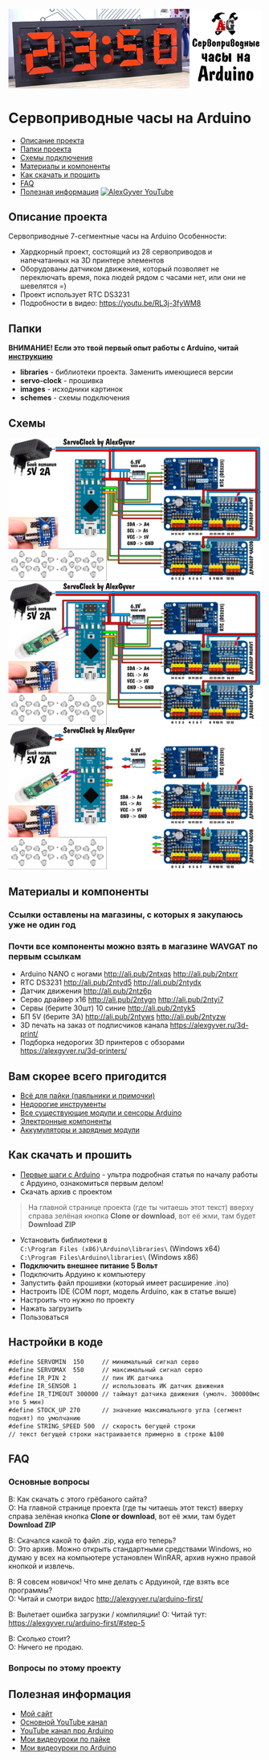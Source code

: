 ![PROJECT_PHOTO](https://github.com/AlexGyver/ServoClock/blob/master/proj_img.jpg)
# Сервоприводные часы на Arduino
* [Описание проекта](#chapter-0)
* [Папки проекта](#chapter-1)
* [Схемы подключения](#chapter-2)
* [Материалы и компоненты](#chapter-3)
* [Как скачать и прошить](#chapter-4)
* [FAQ](#chapter-5)
* [Полезная информация](#chapter-6)
[![AlexGyver YouTube](http://alexgyver.ru/git_banner.jpg)](https://www.youtube.com/channel/UCgtAOyEQdAyjvm9ATCi_Aig?sub_confirmation=1)

<a id="chapter-0"></a>
## Описание проекта
Сервоприводные 7-сегментные часы на Arduino
Особенности:
- Хардкорный проект, состоящий из 28 сервоприводов и напечатанных на 3D принтере элементов
- Оборудованы датчиком движения, который позволяет не переключать время, пока людей рядом с часами нет, или они не шевелятся =)
- Проект использует RTC DS3231
- Подробности в видео: https://youtu.be/RL3j-3fyWM8
<a id="chapter-1"></a>
## Папки
**ВНИМАНИЕ! Если это твой первый опыт работы с Arduino, читай [инструкцию](#chapter-4)**
- **libraries** - библиотеки проекта. Заменить имеющиеся версии
- **servo-clock** - прошивка
- **images** - исходники картинок
- **schemes** - схемы подключения

<a id="chapter-2"></a>
## Схемы
![SCHEME](https://github.com/AlexGyver/ServoClock/blob/master/schemes/scheme1.jpg)
![SCHEME](https://github.com/AlexGyver/ServoClock/blob/master/schemes/scheme2.jpg)
![SCHEME](https://github.com/AlexGyver/ServoClock/blob/master/schemes/scheme3.jpg)

<a id="chapter-3"></a>
## Материалы и компоненты
### Ссылки оставлены на магазины, с которых я закупаюсь уже не один год
### Почти все компоненты можно взять в магазине WAVGAT по первым ссылкам
* Arduino NANO с ногами http://ali.pub/2ntxqs  http://ali.pub/2ntxrr
* RTC DS3231 http://ali.pub/2ntyd5  http://ali.pub/2ntydx
* Датчик движения http://ali.pub/2ntz6p
* Серво драйвер х16 http://ali.pub/2ntygn  http://ali.pub/2ntyi7
* Сервы (берите 30шт) 10 синие http://ali.pub/2ntyk5
* БП 5V (берите 3А) http://ali.pub/2ntyws  http://ali.pub/2ntyzw
* 3D печать на заказ от подписчиков канала https://alexgyver.ru/3d-print/
* Подборка недорогих 3D принтеров с обзорами https://alexgyver.ru/3d-printers/

## Вам скорее всего пригодится
* [Всё для пайки (паяльники и примочки)](http://alexgyver.ru/all-for-soldering/)
* [Недорогие инструменты](http://alexgyver.ru/my_instruments/)
* [Все существующие модули и сенсоры Arduino](http://alexgyver.ru/arduino_shop/)
* [Электронные компоненты](http://alexgyver.ru/electronics/)
* [Аккумуляторы и зарядные модули](http://alexgyver.ru/18650/)

<a id="chapter-4"></a>
## Как скачать и прошить
* [Первые шаги с Arduino](http://alexgyver.ru/arduino-first/) - ультра подробная статья по началу работы с Ардуино, ознакомиться первым делом!
* Скачать архив с проектом
> На главной странице проекта (где ты читаешь этот текст) вверху справа зелёная кнопка **Clone or download**, вот её жми, там будет **Download ZIP**
* Установить библиотеки в  
`C:\Program Files (x86)\Arduino\libraries\` (Windows x64)  
`C:\Program Files\Arduino\libraries\` (Windows x86)
* **Подключить внешнее питание 5 Вольт**
* Подключить Ардуино к компьютеру
* Запустить файл прошивки (который имеет расширение .ino)
* Настроить IDE (COM порт, модель Arduino, как в статье выше)
* Настроить что нужно по проекту
* Нажать загрузить
* Пользоваться  

## Настройки в коде
    #define SERVOMIN  150     // минимальный сигнал серво
    #define SERVOMAX  550     // максимальный сигнал серво
    #define IR_PIN 2          // пин ИК датчика
    #define IR_SENSOR 1       // использовать ИК датчик движения
    #define IR_TIMEOUT 300000 // таймаут датчика движения (умолч. 300000мс это 5 мин)
    #define STOCK_UP 270      // значение максимального угла (сегмент поднят) по умолчанию
    #define STRING_SPEED 500  // скорость бегущей строки
    // текст бегущей строки настраивается примерно в строке №100
	
<a id="chapter-5"></a>
## FAQ
### Основные вопросы
В: Как скачать с этого грёбаного сайта?  
О: На главной странице проекта (где ты читаешь этот текст) вверху справа зелёная кнопка **Clone or download**, вот её жми, там будет **Download ZIP**

В: Скачался какой то файл .zip, куда его теперь?  
О: Это архив. Можно открыть стандартными средствами Windows, но думаю у всех на компьютере установлен WinRAR, архив нужно правой кнопкой и извлечь.

В: Я совсем новичок! Что мне делать с Ардуиной, где взять все программы?  
О: Читай и смотри видос http://alexgyver.ru/arduino-first/

В: Вылетает ошибка загрузки / компиляции!
О: Читай тут: https://alexgyver.ru/arduino-first/#step-5

В: Сколько стоит?  
О: Ничего не продаю.

### Вопросы по этому проекту

<a id="chapter-6"></a>
## Полезная информация
* [Мой сайт](http://alexgyver.ru/)
* [Основной YouTube канал](https://www.youtube.com/channel/UCgtAOyEQdAyjvm9ATCi_Aig?sub_confirmation=1)
* [YouTube канал про Arduino](https://www.youtube.com/channel/UC4axiS76D784-ofoTdo5zOA?sub_confirmation=1)
* [Мои видеоуроки по пайке](https://www.youtube.com/playlist?list=PLOT_HeyBraBuMIwfSYu7kCKXxQGsUKcqR)
* [Мои видеоуроки по Arduino](http://alexgyver.ru/arduino_lessons/)